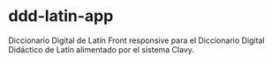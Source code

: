 # ddd-latin-app
Diccionario Digital de Latín
Front responsive para el Diccionario Digital Didáctico de Latín alimentado por el sistema Clavy.
